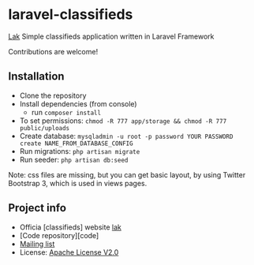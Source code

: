 laravel-classifieds
===================

[Lak] Simple classifieds application written in Laravel Framework

Contributions are welcome!

## Installation

- Clone the repository
- Install dependencies (from console)
    - run ```composer install```
- To set permissions: ```chmod -R 777 app/storage && chmod -R 777 public/uploads```
- Create database: ```mysqladmin -u root -p password YOUR PASSWORD create NAME_FROM_DATABASE_CONFIG```
- Run migrations: ```php artisan migrate```
- Run seeder: ```php artisan db:seed```

Note:
css files are missing, but you can get basic layout, by using Twitter Bootstrap 3, which is used in views pages.

## Project info

* Officia [classifieds] website [lak]
* [Code repository][code]
* [Mailing list][mailing]
* License: [Apache License V2.0][license]


[lak]: http://lak.lk/
[preview]: http://lak.lk
[mailing]: http://lak.lk/contact
[license]: http://www.apache.org/licenses/LICENSE-2.0

